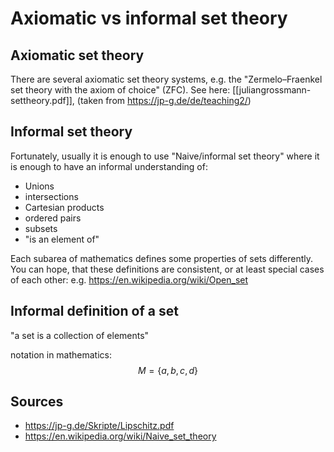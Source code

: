 # Axiomatic vs informal set theory

## Axiomatic set theory
There are several axiomatic set theory systems, e.g. the "Zermelo–Fraenkel set theory with the axiom of choice" (ZFC).
See here: [[juliangrossmann-settheory.pdf]], (taken from https://jp-g.de/de/teaching2/)


## Informal set theory
Fortunately, usually it is enough to use "Naive/informal set theory" where it is enough to have an informal understanding of:
- Unions
- intersections
- Cartesian products
- ordered pairs
- subsets
- "is an element of"

Each subarea of mathematics defines some properties of sets differently. You can hope, that these definitions are consistent, or at least special cases of each other:
e.g. https://en.wikipedia.org/wiki/Open_set


## Informal definition of a set
"a set is a collection of elements"

notation in mathematics:
$$ M = \{a,b,c,d\}$$


## Sources
- https://jp-g.de/Skripte/Lipschitz.pdf
- https://en.wikipedia.org/wiki/Naive_set_theory